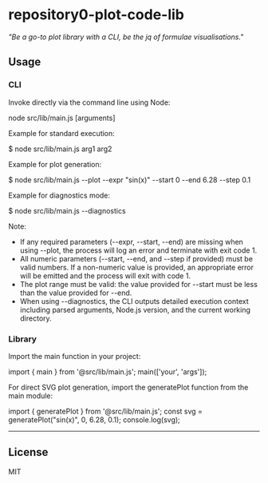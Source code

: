 # repository0-plot-code-lib

_"Be a go-to plot library with a CLI, be the jq of formulae visualisations."_

## Usage

### CLI

Invoke directly via the command line using Node:

  node src/lib/main.js [arguments]

Example for standard execution:

  $ node src/lib/main.js arg1 arg2

Example for plot generation:

  $ node src/lib/main.js --plot --expr "sin(x)" --start 0 --end 6.28 --step 0.1

Example for diagnostics mode:

  $ node src/lib/main.js --diagnostics

Note:
- If any required parameters (--expr, --start, --end) are missing when using --plot, the process will log an error and terminate with exit code 1.
- All numeric parameters (--start, --end, and --step if provided) must be valid numbers. If a non-numeric value is provided, an appropriate error will be emitted and the process will exit with code 1.
- The plot range must be valid: the value provided for --start must be less than the value provided for --end.
- When using --diagnostics, the CLI outputs detailed execution context including parsed arguments, Node.js version, and the current working directory.

### Library

Import the main function in your project:

  import { main } from '@src/lib/main.js';
  main(['your', 'args']);

For direct SVG plot generation, import the generatePlot function from the main module:

  import { generatePlot } from '@src/lib/main.js';
  const svg = generatePlot("sin(x)", 0, 6.28, 0.1);
  console.log(svg);

---

## License

MIT
